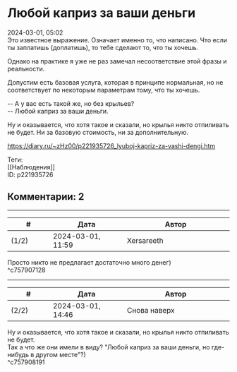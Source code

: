 Любой каприз за ваши деньги
===========================

  
2024-03-01, 05:02  
 Это известное выражение. Означает именно то, что написано. Что если ты заплатишь (доплатишь), то тебе сделают то, что ты хочешь.   
   
 Однако на практике я уже не раз замечал несоответствие этой фразы и реальности.   
   
 Допустим есть базовая услуга, которая в принципе нормальная, но не соответствует по некоторым параметрам тому, что ты хочешь.   
   
 -- А у вас есть такой же, но без крыльев?   
 -- Любой каприз за ваши деньги.   
   
 Ну и оказывается, что хотя такое и сказали, но крылья никто отпиливать не будет. Ни за базовую стоимость, ни за дополнительную.   
  
<https://diary.ru/~zHz00/p221935726_lyuboj-kapriz-za-vashi-dengi.htm>  
  
Теги:  
[[Наблюдения]]  
ID: p221935726  


Комментарии: 2
--------------

  


---



|         #         |              Дата              |                     Автор                     |           ID           |
| --- | --- | --- | --- |
| (1/2) | 2024-03-01, 11:59 | Xersareeth | c757907128 |

  
 Просто никто не предлагает достаточно много денег)   
 ^c757907128

---



|         #         |              Дата              |                     Автор                     |           ID           |
| --- | --- | --- | --- |
| (2/2) | 2024-03-01, 14:46 | Снова наверх | c757908191 |

  
  Ну и оказывается, что хотя такое и сказали, но крылья никто отпиливать не будет.    
 Так а что же они имели в виду? "Любой каприз за ваши деньги, но где-нибудь в другом месте"?)   
 ^c757908191